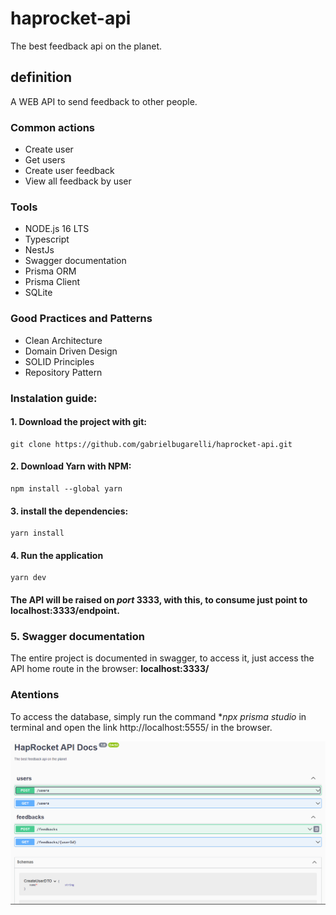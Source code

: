 # haprocket-api
The best feedback api on the planet.

## definition
A WEB API to send feedback to other people.

### Common actions
- Create user
- Get users
- Create user feedback
- View all feedback by user

### Tools
- NODE.js 16 LTS
- Typescript
- NestJs
- Swagger documentation
- Prisma ORM
- Prisma Client
- SQLite

### Good Practices and Patterns
- Clean Architecture
- Domain Driven Design
- SOLID Principles
- Repository Pattern

### Instalation guide:

#### 1. Download the project with git:
```
git clone https://github.com/gabrielbugarelli/haprocket-api.git
```

#### 2. Download Yarn with NPM:
```
npm install --global yarn
```

#### 3. install the dependencies:
```
yarn install
```

#### 4. Run the application
```
yarn dev
```

#### The API will be raised on *port* 3333, with this, to consume just point to localhost:3333/endpoint.

### 5. Swagger documentation
The entire project is documented in swagger, to access it, just access the API home route in the browser: **localhost:3333/**

### Atentions
To access the database, simply run the command **npx prisma studio* in terminal and open the link http://localhost:5555/ in the browser.

<div align="center"> 
	<img alt="swagger-documentation" title="#documentation" src="./.github/swagger-documentation.png" />
</div>
